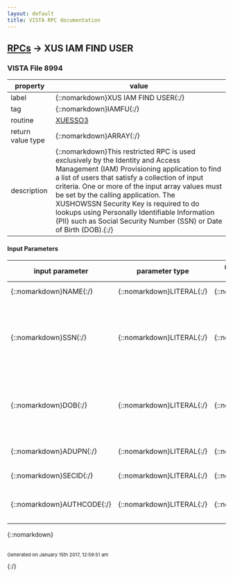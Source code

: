 ```yaml
---
layout: default
title: VISTA RPC documentation
---
```




## [RPCs](TableOfContent.md) &#8594; XUS IAM FIND USER 



### VISTA File 8994 


 property | value 
--- | --- 
 label | {::nomarkdown}XUS IAM FIND USER{:/}
 tag | {::nomarkdown}IAMFU{:/}
 routine | [XUESSO3](http://code.osehra.org/dox/Routine_XUESSO3_source.html)
 return value type | {::nomarkdown}ARRAY{:/}
 description | {::nomarkdown}This restricted RPC is used exclusively by the Identity and Access Management (IAM) Provisioning application to find a list of users that satisfy a collection of input criteria. One or more of the input array values must be set by the calling application. The XUSHOWSSN Security Key is required to do lookups using Personally Identifiable Information (PII) such as Social Security Number (SSN) or Date of Birth (DOB).{:/}

#### Input Parameters

| input parameter | parameter type | maximum data length | required | description | 
| --- | --- | --- | --- | --- | 
| {::nomarkdown}NAME{:/} | {::nomarkdown}LITERAL{:/} | {::nomarkdown}35{:/} | {::nomarkdown}true{:/} | {::nomarkdown}Search on user name.{:/} | 
| {::nomarkdown}SSN{:/} | {::nomarkdown}LITERAL{:/} | {::nomarkdown}9{:/} | {::nomarkdown}true{:/} | {::nomarkdown}Search on user Social Security Number (SSN). The user calling this RPCmust hold the XUSHOWSSN Security Key to search using SSN.{:/} | 
| {::nomarkdown}DOB{:/} | {::nomarkdown}LITERAL{:/} | {::nomarkdown}15{:/} | {::nomarkdown}true{:/} | {::nomarkdown}Search on user Date of Birth (DOB). The user calling this RPC must hold the XUSHOWSSN Security Key to search using DOB.{:/} | 
| {::nomarkdown}ADUPN{:/} | {::nomarkdown}LITERAL{:/} | {::nomarkdown}50{:/} | {::nomarkdown}true{:/} | {::nomarkdown}Search on user Active Directory UPN.{:/} | 
| {::nomarkdown}SECID{:/} | {::nomarkdown}LITERAL{:/} | {::nomarkdown}30{:/} | {::nomarkdown}true{:/} | {::nomarkdown}Search on user Security ID.{:/} | 
| {::nomarkdown}AUTHCODE{:/} | {::nomarkdown}LITERAL{:/} | {::nomarkdown}80{:/} | {::nomarkdown}true{:/} | {::nomarkdown}Security Phrase for IAM Provisioning Application.{:/} | 

{::nomarkdown} <br/><br/><p style="font-size: 11px">Generated on January 15th 2017, 12:59:51 am</p>{:/}